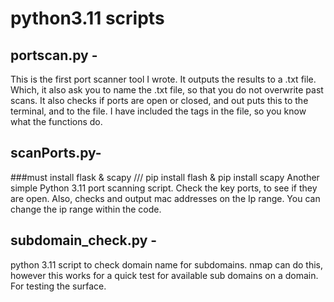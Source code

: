 # python3.11 scripts

## portscan.py - 
  This is the first port scanner tool I wrote.  It outputs the results to a .txt file.  Which, it also ask you to name the .txt file, so that you do not overwrite past scans.  It also checks if ports are open or closed, and out puts this to the terminal, and to the file.  I have included the tags in the file, so you know what the functions do.

## scanPorts.py-
   ###must install flask & scapy
       /// pip install flash & pip install scapy
   Another simple Python 3.11 port scanning script.  Check the key ports, to see if they are open. Also, checks and output mac addresses on the Ip range.  You can change the ip range within the code.

## subdomain_check.py -
   python 3.11 script to check domain name for subdomains. nmap can do this, however this works for a quick test for available sub domains on a domain. For testing the surface.


